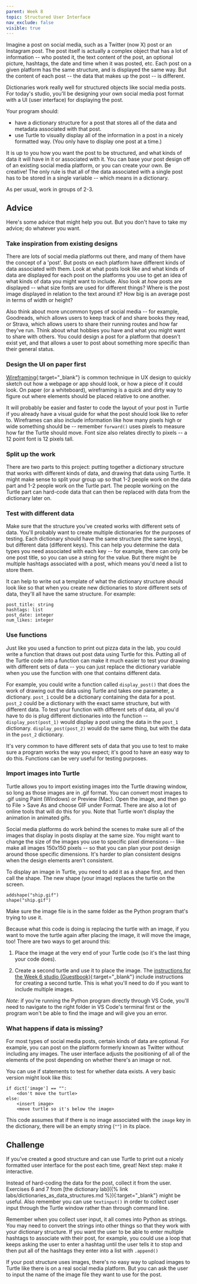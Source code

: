 ```yaml
---
parent: Week 8
topic: Structured User Interface
nav_exclude: false
visible: true
---
```


Imagine a post on social media, such as a Twitter (now X) post or an Instagram post. The post itself is actually a complex object that has a lot of information -- who posted it, the text content of the post, an optional picture, hashtags, the date and time when it was posted, etc. Each post on a given platform has the same structure, and is displayed the same way. But the content of each post -- the data that makes up the post -- is different.

Dictionaries work really well for structured objects like social media posts. For today's studio, you'll be designing your own social media post format with a UI (user interface) for displaying the post.

Your program should:
* have a dictionary structure for a post that stores all of the data and metadata associated with that post. 
* use Turtle to visually display all of the information in a post in a nicely formatted way. (You only have to display one post at a time.)

It is up to you how you want the post to be structured, and what kinds of data it will have in it or associated with it. You can base your post design off of an existing social media platform, or you can create your own. Be creative! The only rule is that all of the data associated with a single post has to be stored in a single variable -- which means in a dictionary.

As per usual, work in groups of 2-3.

## Advice

Here's some advice that might help you out. But you don't have to take my advice; do whatever you want. 

### Take inspiration from existing designs

There are lots of social media platforms out there, and many of them have the concept of a 'post'. But posts on each platform have different kinds of data associated with them. Look at what posts look like and what kinds of data are displayed for each post on the platforms you use to get an idea of what kinds of data you might want to include. Also look at *how* posts are displayed -- what size fonts are used for different things? Where is the post image displayed in relation to the text around it? How big is an average post in terms of width or height?

Also think about more uncommon types of social media -- for example, Goodreads, which allows users to keep track of and share books they read, or Strava, which allows users to share their running routes and how far they've run. Think about what hobbies you have and what you might want to share with others. You could design a post for a platform that doesn't exist yet, and that allows a user to post about something more specific than their general status.

### Design the UI on paper first

[Wireframing](https://www.interaction-design.org/literature/topics/wireframing){:target="_blank"} is common technique in UX design to quickly sketch out how a webpage or app should look, or how a piece of it could look. On paper (or a whiteboard), wireframing is a quick and dirty way to figure out where elements should be placed relative to one another. 

It will probably be easier and faster to code the layout of your post in Turtle if you already have a visual guide for what the post should look like to refer to. Wireframes can also include information like how many pixels high or wide something should be -- remember `forward()` uses pixels to measure how far the Turtle should move. Font size also relates directly to pixels -- a 12 point font is 12 pixels tall.

### Split up the work

There are two parts to this project: putting together a dictionary structure that works with different kinds of data, and drawing that data using Turtle. It might make sense to split your group up so that 1-2 people work on the data part and 1-2 people work on the Turtle part. The people working on the Turtle part can hard-code data that can then be replaced with data from the dictionary later on.

### Test with different data

Make sure that the structure you've created works with different sets of data. You'll probably want to create multiple dictionaries for the purposes of testing. Each dictionary should have the same structure (the same keys), but different data (different keys). This can help you determine the data types you need associated with each key -- for example, there can only be one post title, so you can use a string for the value. But there might be multiple hashtags associated with a post, which means you'd need a list to store them.

It can help to write out a template of what the dictionary structure should look like so that when you create new dictionaries to store different sets of data, they'll all have the same structure. For example:

```
post_title: string
hashtags: list
post_date: integer
num_likes: integer
```

### Use functions

Just like you used a function to print out pizza data in the lab, you could write a function that draws out post data using Turtle for this. Putting all of the Turtle code into a function can make it much easier to test your drawing with different sets of data -- you can just replace the dictionary variable when you use the function with one that contains different data.

For example, you could write a function called `display_post()` that does the work of drawing out the data using Turtle and takes one parameter, a dictionary. `post_1` could be a dictionary containing the data for a post. `post_2` could be a dictionary with the exact same structure, but with different data. To test your function with different sets of data, all you'd have to do is plug different dictionaries into the function -- `display_post(post_1)` would display a post using the data in the `post_1` dictionary. `display_post(post_2)` would do the same thing, but with the data in the `post_2` dictionary. 

It's very common to have different sets of data that you use to test to make sure a program works the way you expect; it's good to have an easy way to do this. Functions can be very useful for testing purposes.

### Import images into Turtle

Turtle allows you to import existing images into the Turtle drawing window, so long as those images are in .gif format. You can convert most images to .gif using Paint (Windows) or Preview (Mac). Open the image, and then go to File > Save As and choose GIF under Format. There are also a lot of online tools that will do this for you. Note that Turtle won't display the animation in animated gifs.

Social media platforms do work behind the scenes to make sure all of the images that display in posts display at the same size. You might want to change the size of the images you use to specific pixel dimensions -- like make all images 150x150 pixels -- so that you can plan your post design around those specific dimensions. It's harder to plan consistent designs when the design elements aren't consistent.

To display an image in Turtle, you need to add it as a shape first, and then call the shape. The new shape (your image) replaces the turtle on the screen.

```
addshape("ship.gif")
shape("ship.gif")
```

Make sure the image file is in the same folder as the Python program that's trying to use it. 

Because what this code is doing is replacing the turtle with an image, if you want to move the turtle again after placing the image, it will move the image, too! There are two ways to get around this:

1. Place the image at the very end of your Turtle code (so it's the last thing your code does).

2. Create a second turtle and use it to place the image. The [instructions for the Week 6 studio (Guestbook)](http://localhost:4000/studios/guestbook.html){:target="_blank"} include instructions for creating a second turtle. This is what you'll need to do if you want to include multiple images.

*Note:* if you're running the Python program directly through VS Code, you'll need to navigate to the right folder in VS Code's terminal first or the program won't be able to find the image and will give you an error.

### What happens if data is missing?

For most types of social media posts, certain kinds of data are optional. For example, you can post on the platform formerly known as Twitter without including any images. The user interface adjusts the positioning of all of the elements of the post depending on whether there's an image or not. 

You can use if statements to test for whether data exists. A very basic version might look like this:

```
if dict['image'] == "":
    <don't move the turtle>
else:
    <insert image>
    <move turtle so it's below the image>
```

This code assumes that if there is no image associated with the `image` key in the dictionary, there will be an empty string (`""`) in its place.

## Challenge

If you've created a good structure and can use Turtle to print out a nicely formatted user interface for the post each time, great! Next step: make it interactive.

Instead of hard-coding the data for the post, collect it from the user. Exercises 6 and 7 from [the dictionary lab]({% link labs/dictionaries_as_data_structures.md %}){:target="_blank"} might be useful. Also remember you can use `textinput()` in order to collect user input through the Turtle window rather than through command line.

Remember when you collect user input, it all comes into Python as strings. You may need to convert the strings into other things so that they work with your dictionary structure. If you want the user to be able to enter multiple hashtags to associate with their post, for example, you could use a loop that keeps asking the user to enter a hashtag until the user tells it to stop and then put all of the hashtags they enter into a list with `.append()`

If your post structure uses images, there's no easy way to upload images to Turtle like there is on a real social media platform. But you can ask the user to input the name of the image file they want to use for the post.
 